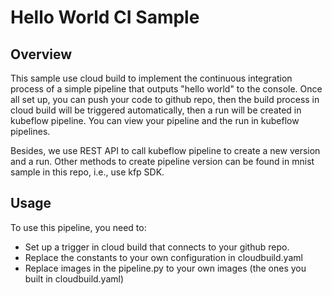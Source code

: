 # Hello World CI Sample

## Overview

This sample use cloud build to implement the continuous integration process of a simple pipeline that outputs "hello world" to the console. Once all set up, you can push your code to github repo, then the build process in cloud build will be triggered automatically, then a run will be created in kubeflow pipeline. You can view your pipeline and the run in kubeflow pipelines. 

Besides, we use REST API to call kubeflow pipeline to create a new version and a run. Other methods to create pipeline version can be found in mnist sample in this repo, i.e., use kfp SDK.

## Usage

To use this pipeline, you need to:

* Set up a trigger in cloud build that connects to your github repo.
* Replace the constants to your own configuration in cloudbuild.yaml
* Replace images in the pipeline.py to your own images (the ones you built in cloudbuild.yaml)